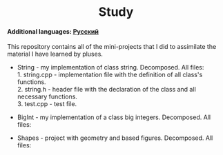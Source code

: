 <h1 align="center">Study</h1>
<h4>Additional languages: <a href="https://github.com/AlferovKirill/Study/blob/main/README.RU.md">Русский</a></h4>

<p>This repository contains all of the mini-projects that I did to assimilate the material I have learned by pluses.</p>

<ul>
  <li><p>String - my implementation of class string. Decomposed. All files:<br>1. string.cpp - implementation file with the definition of all class's functions. <br>2. string.h - header file with the declaration of the class and all necessary functions.<br>3. test.cpp - test file.</p></li>
  
  <li><p>BigInt - my implementation of a class big integers. Decomposed. All files:</p></li>
  <li><p>Shapes - project with geometry and based figures. Decomposed. All files:</p></li>
</ul>
